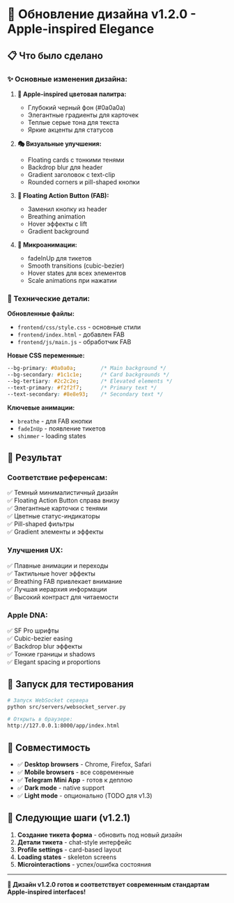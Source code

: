 # 🎨 Обновление дизайна v1.2.0 - Apple-inspired Elegance

## 📋 Что было сделано

### ✨ Основные изменения дизайна:

1. **🌟 Apple-inspired цветовая палитра:**
   - Глубокий черный фон (#0a0a0a)
   - Элегантные градиенты для карточек
   - Теплые серые тона для текста
   - Яркие акценты для статусов

2. **🎭 Визуальные улучшения:**
   - Floating cards с тонкими тенями
   - Backdrop blur для header
   - Gradient заголовок с text-clip
   - Rounded corners и pill-shaped кнопки

3. **🚀 Floating Action Button (FAB):**
   - Заменил кнопку из header
   - Breathing animation
   - Hover эффекты с lift
   - Gradient background

4. **🎪 Микроанимации:**
   - fadeInUp для тикетов
   - Smooth transitions (cubic-bezier)
   - Hover states для всех элементов
   - Scale animations при нажатии

### 🔧 Технические детали:

**Обновленные файлы:**
- `frontend/css/style.css` - основные стили
- `frontend/index.html` - добавлен FAB
- `frontend/js/main.js` - обработчик FAB

**Новые CSS переменные:**
```css
--bg-primary: #0a0a0a;        /* Main background */
--bg-secondary: #1c1c1e;      /* Card backgrounds */
--bg-tertiary: #2c2c2e;       /* Elevated elements */
--text-primary: #f2f2f7;      /* Primary text */
--text-secondary: #8e8e93;    /* Secondary text */
```

**Ключевые анимации:**
- `breathe` - для FAB кнопки
- `fadeInUp` - появление тикетов
- `shimmer` - loading states

## 🎯 Результат

### Соответствие референсам:
✅ Темный минималистичный дизайн  
✅ Floating Action Button справа внизу  
✅ Элегантные карточки с тенями  
✅ Цветные статус-индикаторы  
✅ Pill-shaped фильтры  
✅ Gradient элементы и эффекты  

### Улучшения UX:
✅ Плавные анимации и переходы  
✅ Тактильные hover эффекты  
✅ Breathing FAB привлекает внимание  
✅ Лучшая иерархия информации  
✅ Высокий контраст для читаемости  

### Apple DNA:
✅ SF Pro шрифты  
✅ Cubic-bezier easing  
✅ Backdrop blur эффекты  
✅ Тонкие границы и shadows  
✅ Elegant spacing и proportions  

## 🚀 Запуск для тестирования

```bash
# Запуск WebSocket сервера
python src/servers/websocket_server.py

# Открыть в браузере:
http://127.0.0.1:8000/app/index.html
```

## 📱 Совместимость

- ✅ **Desktop browsers** - Chrome, Firefox, Safari
- ✅ **Mobile browsers** - все современные
- ✅ **Telegram Mini App** - готов к деплою
- ✅ **Dark mode** - native support
- ✅ **Light mode** - опционально (TODO для v1.3)

## 🎨 Следующие шаги (v1.2.1)

1. **Создание тикета форма** - обновить под новый дизайн
2. **Детали тикета** - chat-style интерфейс
3. **Profile settings** - card-based layout  
4. **Loading states** - skeleton screens
5. **Microinteractions** - успех/ошибка состояния

---

**🎉 Дизайн v1.2.0 готов и соответствует современным стандартам Apple-inspired interfaces!**